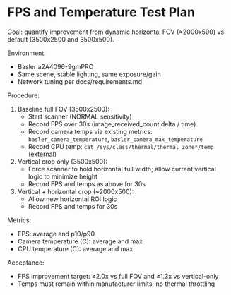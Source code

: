 # FPS and Temperature Test Plan

Goal: quantify improvement from dynamic horizontal FOV (≈2000x500) vs default (3500x2500 and 3500x500).

Environment:
- Basler a2A4096-9gmPRO
- Same scene, stable lighting, same exposure/gain
- Network tuning per docs/requirements.md

Procedure:
1. Baseline full FOV (3500x2500):
   - Start scanner (NORMAL sensitivity)
   - Record FPS over 30s (image_received_count delta / time)
   - Record camera temps via existing metrics: `basler_camera_temperature`, `basler_camera_max_temperature`
   - Record CPU temp: `cat /sys/class/thermal/thermal_zone*/temp` (external)
2. Vertical crop only (3500x500):
   - Force scanner to hold horizontal full width; allow current vertical logic to minimize height
   - Record FPS and temps as above for 30s
3. Vertical + horizontal crop (~2000x500):
   - Allow new horizontal ROI logic
   - Record FPS and temps for 30s

Metrics:
- FPS: average and p10/p90
- Camera temperature (C): average and max
- CPU temperature (C): average and max

Acceptance:
- FPS improvement target: ≥2.0x vs full FOV and ≥1.3x vs vertical-only
- Temps must remain within manufacturer limits; no thermal throttling
